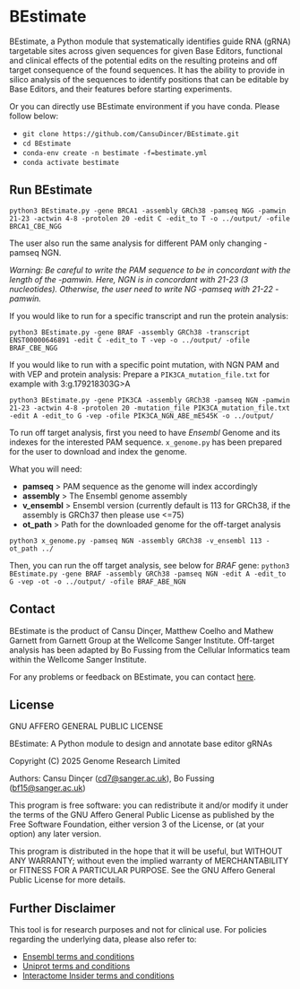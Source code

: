 # BEstimate

BEstimate, a Python module that systematically identifies guide RNA (gRNA) targetable sites across given sequences for given Base Editors, functional and clinical effects of the potential edits on the resulting proteins and off target consequence of the found sequences. It has the ability to provide in silico analysis of the sequences to identify positions that can be editable by Base Editors, and their features before starting experiments. 

Or you can directly use BEstimate environment if you have conda. Please follow below:

- `git clone https://github.com/CansuDincer/BEstimate.git`
- `cd BEstimate`
- `conda-env create -n bestimate -f=bestimate.yml`
- `conda activate bestimate`

## Run BEstimate

`python3 BEstimate.py -gene BRCA1 -assembly GRCh38 -pamseq NGG -pamwin 21-23 -actwin 4-8 -protolen 20 -edit C -edit_to T -o ../output/ -ofile BRCA1_CBE_NGG`

The user also run the same analysis for different PAM only changing -pamseq NGN. 

*Warning: Be careful to write the PAM sequence to be in concordant with the length of the -pamwin. Here, NGN is in concordant with 21-23 (3 nucleotides). Otherwise, the user need to write NG -pamseq with 21-22 -pamwin.* 

If you would like to run for a specific transcript and run the protein analysis:

`python3 BEstimate.py -gene BRAF -assembly GRCh38 -transcript ENST00000646891 -edit C -edit_to T -vep -o ../output/ -ofile BRAF_CBE_NGG`

If you would like to run with a specific point mutation, with NGN PAM and with VEP and protein analysis:
Prepare a `PIK3CA_mutation_file.txt` for example with 3:g.179218303G>A

`python3 BEstimate.py -gene PIK3CA -assembly GRCh38 -pamseq NGN -pamwin 21-23 -actwin 4-8 -protolen 20 -mutation_file PIK3CA_mutation_file.txt -edit A -edit_to G -vep -ofile PIK3CA_NGN_ABE_mE545K -o ../output/`

To run off target analysis, first you need to have *Ensembl* Genome and its indexes for the interested PAM sequence. `x_genome.py` has been prepared for the user to download and index the genome.

What you will need:
- **pamseq** > PAM sequence as the genome will index accordingly
- **assembly** > The Ensembl genome assembly
- **v_ensembl** > Ensembl version (currently default is 113 for GRCh38, if the assembly is GRCh37 then please use <=75)
- **ot_path** > Path for the downloaded genome for the off-target analysis  

`python3 x_genome.py -pamseq NGN -assembly GRCh38 -v_ensembl 113 -ot_path ../`

Then, you can run the off target analysis, see below for *BRAF* gene:
`python3 BEstimate.py -gene BRAF -assembly GRCh38 -pamseq NGN -edit A -edit_to G -vep -ot -o ../output/ -ofile BRAF_ABE_NGN`

## Contact

BEstimate is the product of Cansu Dinçer, Matthew Coelho and Mathew Garnett from Garnett Group at the Wellcome Sanger Institute. Off-target analysis has been adapted by Bo Fussing from the Cellular Informatics team within the Wellcome Sanger Institute.

For any problems or feedback on BEstimate, you can contact [here](mailto:cd7@sanger.ac.uk).

## License

GNU AFFERO GENERAL PUBLIC LICENSE

BEstimate: A Python module to design and annotate base editor gRNAs

Copyright (C) 2025 Genome Research Limited

Authors: Cansu Dinçer (cd7@sanger.ac.uk), Bo Fussing (bf15@sanger.ac.uk)

This program is free software: you can redistribute it and/or modify
it under the terms of the GNU Affero General Public License as published
by the Free Software Foundation, either version 3 of the License, or
(at your option) any later version.

This program is distributed in the hope that it will be useful,
but WITHOUT ANY WARRANTY; without even the implied warranty of
MERCHANTABILITY or FITNESS FOR A PARTICULAR PURPOSE.  See the
GNU Affero General Public License for more details.

## Further Disclaimer
This tool is for research purposes and not for clinical use.
For policies regarding the underlying data, please also refer to:
- [Ensembl terms and conditions](https://www.ensembl.org/info/about/legal/code_licence.html#:~:text=Subject%20to%20the%20terms%20and,the%20Work%20and%20such%20Derivative)
- [Uniprot terms and conditions](https://www.uniprot.org/help/license#:~:text=We%20make%20no%20warranties%20regarding,by%20patents%20or%20other%20rights.)
- [Interactome Insider terms and conditions](http://interactomeinsider.yulab.org/)


